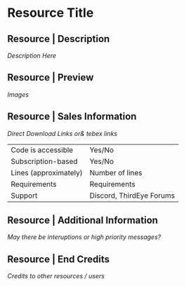 # Resource Title
## Resource | Description
*Description Here*

## Resource | Preview
*Images*

## Resource | Sales Information
*Direct Download Links or& tebex links*

|                                     |                            |
|-------------------------------------|----------------------------|
| Code is accessible                  | Yes/No                     |
| Subscription-based                  | Yes/No                     |
| Lines (approximately)               | Number of lines            |
| Requirements                        | Requirements               |
| Support                             | Discord, ThirdEye Forums   |

## Resource | Additional Information
*May there be interuptions or high priority messages?*

## Resource | End Credits
*Credits to other resources / users*